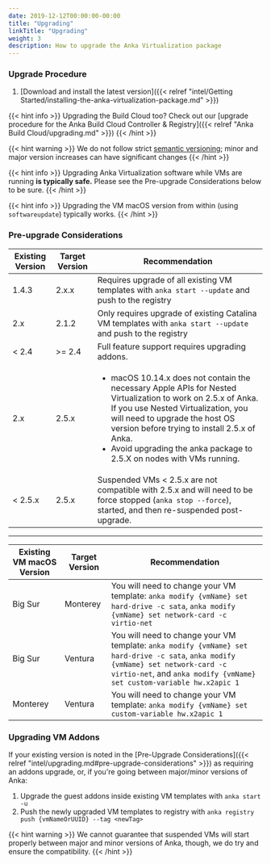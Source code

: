 ```yaml
---
date: 2019-12-12T00:00:00-00:00
title: "Upgrading"
linkTitle: "Upgrading"
weight: 3
description: How to upgrade the Anka Virtualization package
---
```


### Upgrade Procedure

1. [Download and install the latest version]({{< relref "intel/Getting Started/installing-the-anka-virtualization-package.md" >}})

{{< hint info >}}
Upgrading the Build Cloud too? Check out our [upgrade procedure for the Anka Build Cloud Controller & Registry]({{< relref "Anka Build Cloud/upgrading.md" >}})
{{< /hint >}}

{{< hint warning >}}
We do not follow strict [semantic versioning](https://semver.org/); minor and major version increases can have significant changes
{{< /hint >}}

{{< hint info >}}
Upgrading Anka Virtualization software while VMs are running **is typically safe.** Please see the Pre-upgrade Considerations below to be sure.
{{< /hint >}}

{{< hint info >}}
Upgrading the VM macOS version from within (using `softwareupdate`) typically works.
{{< /hint >}}

### Pre-upgrade Considerations

Existing Version | Target Version | Recommendation
--- | --- | ---
1.4.3 | 2.x.x | Requires upgrade of all existing VM templates with `anka start --update` and push to the registry
2.x | 2.1.2 | Only requires upgrade of existing Catalina VM templates with `anka start --update` and push to the registry
< 2.4 | >= 2.4 | Full feature support requires upgrading addons.
2.x | 2.5.x | <ul><li>macOS 10.14.x does not contain the necessary Apple APIs for Nested Virtualization to work on 2.5.x of Anka. If you use Nested Virtualization, you will need to upgrade the host OS version before trying to install 2.5.x of Anka.</li><li>Avoid upgrading the anka package to 2.5.X on nodes with VMs running.</li></ul>
< 2.5.x | 2.5.x | Suspended VMs < 2.5.x are not compatible with 2.5.x and will need to be force stopped (`anka stop --force`), started, and then re-suspended post-upgrade.

---

Existing VM macOS Version | Target Version | Recommendation
--- | --- | ---
Big Sur | Monterey | You will need to change your VM template: `anka modify {vmName} set hard-drive -c sata`, `anka modify {vmName} set network-card -c virtio-net`
Big Sur | Ventura | You will need to change your VM template: `anka modify {vmName} set hard-drive -c sata`, `anka modify {vmName} set network-card -c virtio-net`, and `anka modify {vmName} set custom-variable hw.x2apic 1`
Monterey | Ventura | You will need to change your VM template: `anka modify {vmName} set custom-variable hw.x2apic 1`

### Upgrading VM Addons

If your existing version is noted in the [Pre-Upgrade Considerations]({{< relref "intel/upgrading.md#pre-upgrade-considerations" >}}) as requiring an addons upgrade, or, if you're going between major/minor versions of Anka:

   1. Upgrade the guest addons inside existing VM templates with `anka start -u`
   2. Push the newly upgraded VM templates to registry with `anka registry push {vmNameOrUUID} --tag <newTag>`

{{< hint warning >}}
We cannot guarantee that suspended VMs will start properly between major and minor versions of Anka, though, we do try and ensure the compatibility.
{{< /hint >}}
